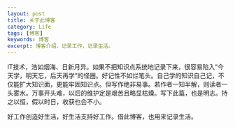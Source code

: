 ```yaml
---
layout: post
title: 关于此博客
category: Life
tags: [博客]
keywords: 博客
excerpt: 博客介绍，记录工作，记录生活。
---
```


IT技术，浩如烟海、日新月异。如果不把知识点系统地记录下来，很容易陷入“今天学，明天忘，后天再学”的怪圈。好记性不如烂笔头。自己学的知识自己记，不仅能扩大知识面，更能牢固知识点。但写作绝非易事。若作者一知半解，则读者一头雾水。万事开头难，以后的维护定是艰苦且略显枯燥。写下此篇，也是明志。持之以恒，假以时日，收获也会不小。

好工作创造好生活，好生活支持好工作。借此博客，也用来记录生活。
